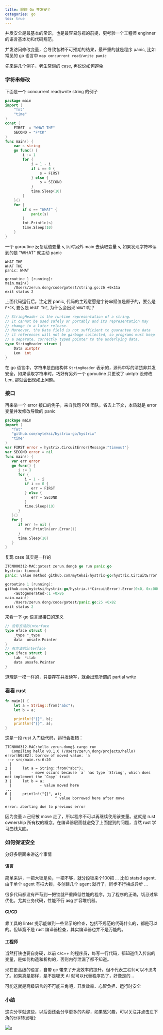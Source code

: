 ```yaml
---
title: 聊聊 Go 并发安全
categories: go
toc: true
---
```


并发安全是最基本的常识，也是最容易忽视的前提，更考验一个工程师 enginner 的语言基本功和代码规范。

并发访问修改变量，会导致各种不可预期的结果，最严重的就是程序 panic, 比如常见的 go 语言中 `map concurrent read/write panic`

先来讲几个例子，老生常谈的 case, 再说说如何避免

### 字符串修改
下面是一个 concurrent read/write string 的例子
```go
package main
import (
    "fmt"
    "time"
)
const (
    FIRST  = "WHAT THE"
    SECOND = "F*CK"
)
func main() {
    var s string
    go func() {
        i := 1
        for {
            i = 1 - i
            if i == 0 {
                s = FIRST
            } else {
                s = SECOND
            }
            time.Sleep(10)
        }
    }()
    for {
        if s == "WHAT" {
            panic(s)
        }
        fmt.Println(s)
        time.Sleep(10)
    }
}
```
一个 goroutine 反复赋值变量 s, 同时另外 main 去读取变量 s, 如果发现字符串读到的是 "WHAT" 就主动 panic
```
WHAT THE
WHAT THE
panic: WHAT

goroutine 1 [running]:
main.main()
	/Users/zerun.dong/code/gotest/string.go:26 +0x11a
exit status 2
```
上面代码运行后，注定要 panic, 代码的主观意愿是字符串赋值是原子的，要么是 `F*CK`, 要么是 `WHAT THE`, 为什么会出现 `WHAT` 呢？
```go
// StringHeader is the runtime representation of a string.
// It cannot be used safely or portably and its representation may
// change in a later release.
// Moreover, the Data field is not sufficient to guarantee the data
// it references will not be garbage collected, so programs must keep
// a separate, correctly typed pointer to the underlying data.
type StringHeader struct {
	Data uintptr
	Len  int
}
```
在 go 语言中，字符串是由结构体 `StringHeader` 表示的，源码中写的清楚非并发安全，如果读取字符串时，巧好有另外一个 goroutine 只更改了 uintptr 没修改 Len, 那就会出现如上问题。

### 接口
再来举一个 error 接口的例子，来自我司 POI 团队。省去上下文，本质就是 error 变量并发修改导致的 panic
```go
package main
import (
   "fmt"
   "github.com/myteksi/hystrix-go/hystrix"
   "time"
)
var FIRST error = hystrix.CircuitError{Message:"timeout"}
var SECOND error = nil
func main() {
   var err error
   go func() {
      i := 1
      for {
         i = 1 - i
         if i == 0 {
            err = FIRST
         } else {
            err = SECOND
         }
         time.Sleep(10)
      }
   }()
   for {
      if err != nil {
         fmt.Println(err.Error())
      }
      time.Sleep(10)
   }
}
```
复现 case 其实是一样的
```go
ITCN000312-MAC:gotest zerun.dong$ go run panic.go
hystrix: timeout
panic: value method github.com/myteksi/hystrix-go/hystrix.CircuitError.Error called using nil *CircuitError pointer

goroutine 1 [running]:
github.com/myteksi/hystrix-go/hystrix.(*CircuitError).Error(0x0, 0xc0000f4008, 0xc000088f40)
	<autogenerated>:1 +0x86
main.main()
	/Users/zerun.dong/code/gotest/panic.go:25 +0x82
exit status 2
```
来看一下 go 语言里接口的定义
```go
// 没有方法的interface
type eface struct {
    _type *_type
    data  unsafe.Pointer
}
// 有方法的interface
type iface struct {
    tab  *itab
    data unsafe.Pointer
}
```
道理是一模一样的，只要存在并发读写，就会出现所谓的 partial write
### 看看 rust
```rust
fn main() {
    let a = String::from("abc");
    let b = a;

    println!("{}", b);
    println!("{}", a);
}
```
这是一段 rust 入门级代码，运行会报错：
```shell
ITCN000312-MAC:hello zerun.dong$ cargo run
   Compiling hello v0.1.0 (/Users/zerun.dong/projects/hello)
error[E0382]: borrow of moved value: `a`
 --> src/main.rs:6:20
  |
2 |     let a = String::from("abc");
  |         - move occurs because `a` has type `String`, which does not implement the `Copy` trait
3 |     let b = a;
  |             - value moved here
...
6 |     println!("{}", a);
  |                    ^ value borrowed here after move

error: aborting due to previous error
```
因为变量 a 己经被 move 走了，所以程序不可以再继续使用该变量。这就是 rust ownership 所有权的概念。在编译器层面就避免了上面提到的问题，当然 rust 学习曲线太陡。

### 如何保证安全
分好多层面来讲这个事情

#### 语言
简单来讲，一把大锁足矣，一把不够，就分段锁来个100把 ... 比如 statsd agent, 由于单个 agent 有把大锁，多创建几个 agent 就行了，同步不行换成异步 ...

很多代码都没有严苛到一把锁就严重降低性能的程序，为了程序的正确，切忌过早优化。尤其业务代码，性能不行 asg 扩容堆机器。

#### CI/CD
靠工具的 linter 提示能做到一些显示的检查，包括不规范的代码什么的，都是可以的。但毕竟不是 rust 编译器检查，其实编译器也并不是万能的。

#### 工程师
当然打铁也要自身硬，以前 c/c++ 的程序员，每写一行代码，都知道传入传出的变量，是如何构造和析构的，否则内存泄漏了都不知道。

现在更高级的语言，自带 gc 带来了开发效率的提升，但不代表工程师可以不思考了。如果真是那样，是不是哪天 AI 就可以代替程序员了，好像是的...

可能这就是高级语言的不可能三角吧，开发效率、心智负担、运行时安全

### 小结
这次分享就这些，以后面还会分享更多的内容，如果感兴趣，可以关注并点击左下角的`分享`转发哦(:

![](/images/dongzerun-weixin-code.png)s